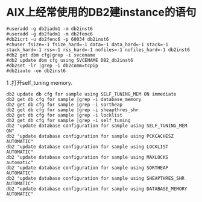 # AIX上经常使用的DB2建instance的语句 

    

    #useradd -g db2iadm1 -m db2inst6
    #useradd -g db2fadm1 -m db2fenc6
    #db2icrt -u db2fenc6 -p 60034 db2inst6
    #chuser fsize=-1 fsize_hard=-1 data=-1 data_hard=-1 stack=-1 stack_hard=-1 rss=-1 rss_hard=-1 nofiles=-1 nofiles_hard=-1 db2inst6
    #db2 get dbm cfg|grep -i svcename
    #db2 update dbm cfg using SVCENAME DB2_db2inst6
    #db2set -lr |grep -i db2comm=tcpip
    #db2iauto -on db2inst6


1 .打开self_tuning memory.

    

    db2 update db cfg for sample using SELF_TUNING_MEM ON immediate
    db2 get db cfg for sample |grep -i database_memory
    db2 get db cfg for sample |grep -i sortheap
    db2 get db cfg for sample |grep -i sheapthres_shr
    db2 get db cfg for sample |grep -i locklist
    db2 get db cfg for sample |grep -i self_tuning
    db2 "update database configuration for sample using SELF_TUNING_MEM ON"
    db2 "update database configuration for sample using PCKCACHESZ AUTOMATIC"
    db2 "update database configuration for sample using LOCKLIST AUTOMATIC"
    db2 "update database configuration for sample using MAXLOCKS automatic"
    db2 "update database configuration for sample using SORTHEAP AUTOMATIC"
    db2 "update database configuration for sample using SHEAPTHRES_SHR AUTOMATIC"
    db2 "update database configuration for sample using DATABASE_MEMORY AUTOMATIC"

